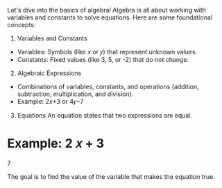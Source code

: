 Let's dive into the basics of algebra! Algebra is all about working with variables and constants to solve equations. Here are some foundational concepts:

1. Variables and Constants
- Variables: Symbols (like 𝑥 or 𝑦) that represent unknown values.
- Constants: Fixed values (like 3, 5, or -2) that do not change.
2. Algebraic Expressions
- Combinations of variables, constants, and operations (addition, subtraction, 
  multiplication, and division).
- Example: 2𝑥+3 or 4𝑦−7

3. Equations
An equation states that two expressions are equal.

Example: 
2
𝑥
+
3
=
7

The goal is to find the value of the variable that makes the equation true.
